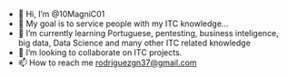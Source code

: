 - 👋 Hi, I’m @10MagniC01
- 👀 My goal is to service people with my ITC knowledge...
- 🌱 I’m currently learning Portuguese, pentesting, business inteligence, big data, Data Science and many other ITC related knowledge
- 💞️ I’m looking to collaborate on ITC projects.
- 📫 How to reach me rodriguezgn37@gmail.com

<!---
10MagniC01/10MagniC01 is a ✨ special ✨ repository because its `README.md` (this file) appears on your GitHub profile.
You can click the Preview link to take a look at your changes.
--->
